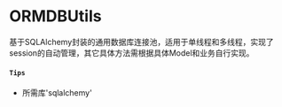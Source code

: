 # ORMDBUtils
基于SQLAlchemy封装的通用数据库连接池，适用于单线程和多线程，实现了session的自动管理，其它具体方法需根据具体Model和业务自行实现。

#### `Tips`
+ 所需库'sqlalchemy'
